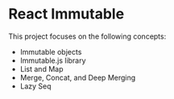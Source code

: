 # React Immutable

This project focuses on the following concepts:
* Immutable objects
*  Immutable.js library
* List and Map
* Merge, Concat, and Deep Merging
* Lazy Seq